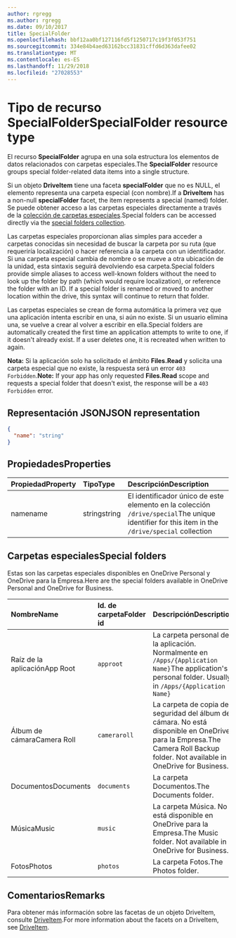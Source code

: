 ```yaml
---
author: rgregg
ms.author: rgregg
ms.date: 09/10/2017
title: SpecialFolder
ms.openlocfilehash: bbf12aa0bf127116fd5f1250717c19f3f053f751
ms.sourcegitcommit: 334e84b4aed63162bcc31831cffd6d363dafee02
ms.translationtype: MT
ms.contentlocale: es-ES
ms.lasthandoff: 11/29/2018
ms.locfileid: "27028553"
---
```

# <a name="specialfolder-resource-type"></a><span data-ttu-id="a5a9e-102">Tipo de recurso SpecialFolder</span><span class="sxs-lookup"><span data-stu-id="a5a9e-102">SpecialFolder resource type</span></span>

<span data-ttu-id="a5a9e-103">El recurso **SpecialFolder** agrupa en una sola estructura los elementos de datos relacionados con carpetas especiales.</span><span class="sxs-lookup"><span data-stu-id="a5a9e-103">The **SpecialFolder** resource groups special folder-related data items into a single structure.</span></span>

<span data-ttu-id="a5a9e-104">Si un objeto **DriveItem** tiene una faceta **specialFolder** que no es NULL, el elemento representa una carpeta especial (con nombre).</span><span class="sxs-lookup"><span data-stu-id="a5a9e-104">If a **DriveItem** has a non-null **specialFolder** facet, the item represents a special (named) folder.</span></span>
<span data-ttu-id="a5a9e-105">Se puede obtener acceso a las carpetas especiales directamente a través de la [colección de carpetas especiales](../api/drive-get-specialfolder.md).</span><span class="sxs-lookup"><span data-stu-id="a5a9e-105">Special folders can be accessed directly via the [special folders collection](../api/drive-get-specialfolder.md).</span></span>

<span data-ttu-id="a5a9e-p102">Las carpetas especiales proporcionan alias simples para acceder a carpetas conocidas sin necesidad de buscar la carpeta por su ruta (que requeriría localización) o hacer referencia a la carpeta con un identificador. Si una carpeta especial cambia de nombre o se mueve a otra ubicación de la unidad, esta sintaxis seguirá devolviendo esa carpeta.</span><span class="sxs-lookup"><span data-stu-id="a5a9e-p102">Special folders provide simple aliases to access well-known folders without the need to look up the folder by path (which would require localization), or reference the folder with an ID. If a special folder is renamed or moved to another location within the drive, this syntax will continue to return that folder.</span></span>

<span data-ttu-id="a5a9e-p103">Las carpetas especiales se crean de forma automática la primera vez que una aplicación intenta escribir en una, si aún no existe. Si un usuario elimina una, se vuelve a crear al volver a escribir en ella.</span><span class="sxs-lookup"><span data-stu-id="a5a9e-p103">Special folders are automatically created the first time an application attempts to write to one, if it doesn't already exist. If a user deletes one, it is recreated when written to again.</span></span>

<span data-ttu-id="a5a9e-110">**Nota:** Si la aplicación solo ha solicitado el ámbito **Files.Read** y solicita una carpeta especial que no existe, la respuesta será un error `403 Forbidden`.</span><span class="sxs-lookup"><span data-stu-id="a5a9e-110">**Note:** If your app has only requested **Files.Read** scope and requests a special folder that doesn't exist, the response will be a `403 Forbidden` error.</span></span>

## <a name="json-representation"></a><span data-ttu-id="a5a9e-111">Representación JSON</span><span class="sxs-lookup"><span data-stu-id="a5a9e-111">JSON representation</span></span>

<!-- {
  "blockType": "resource",
  "optionalProperties": [

  ],
  "@odata.type": "microsoft.graph.specialFolder"
}-->
```json
{
  "name": "string"
}
```

## <a name="properties"></a><span data-ttu-id="a5a9e-112">Propiedades</span><span class="sxs-lookup"><span data-stu-id="a5a9e-112">Properties</span></span>

| <span data-ttu-id="a5a9e-113">Propiedad</span><span class="sxs-lookup"><span data-stu-id="a5a9e-113">Property</span></span>  | <span data-ttu-id="a5a9e-114">Tipo</span><span class="sxs-lookup"><span data-stu-id="a5a9e-114">Type</span></span>   | <span data-ttu-id="a5a9e-115">Descripción</span><span class="sxs-lookup"><span data-stu-id="a5a9e-115">Description</span></span>                                                            |
|:----------|:-------|:-----------------------------------------------------------------------|
| <span data-ttu-id="a5a9e-116">name</span><span class="sxs-lookup"><span data-stu-id="a5a9e-116">name</span></span>      | <span data-ttu-id="a5a9e-117">string</span><span class="sxs-lookup"><span data-stu-id="a5a9e-117">string</span></span> | <span data-ttu-id="a5a9e-118">El identificador único de este elemento en la colección `/drive/special`</span><span class="sxs-lookup"><span data-stu-id="a5a9e-118">The unique identifier for this item in the `/drive/special` collection</span></span> |

## <a name="special-folders"></a><span data-ttu-id="a5a9e-119">Carpetas especiales</span><span class="sxs-lookup"><span data-stu-id="a5a9e-119">Special folders</span></span>

<span data-ttu-id="a5a9e-120">Estas son las carpetas especiales disponibles en OneDrive Personal y OneDrive para la Empresa.</span><span class="sxs-lookup"><span data-stu-id="a5a9e-120">Here are the special folders available in OneDrive Personal and OneDrive for Business.</span></span>

| <span data-ttu-id="a5a9e-121">Nombre</span><span class="sxs-lookup"><span data-stu-id="a5a9e-121">Name</span></span>        | <span data-ttu-id="a5a9e-122">Id. de carpeta</span><span class="sxs-lookup"><span data-stu-id="a5a9e-122">Folder id</span></span>    | <span data-ttu-id="a5a9e-123">Descripción</span><span class="sxs-lookup"><span data-stu-id="a5a9e-123">Description</span></span>                                                              |
|:------------|:-------------|:-------------------------------------------------------------------------|
| <span data-ttu-id="a5a9e-124">Raíz de la aplicación</span><span class="sxs-lookup"><span data-stu-id="a5a9e-124">App Root</span></span>    | `approot`    | <span data-ttu-id="a5a9e-p104">La carpeta personal de la aplicación. Normalmente en `/Apps/{Application Name}`</span><span class="sxs-lookup"><span data-stu-id="a5a9e-p104">The application's personal folder. Usually in `/Apps/{Application Name}`</span></span> |
| <span data-ttu-id="a5a9e-127">Álbum de cámara</span><span class="sxs-lookup"><span data-stu-id="a5a9e-127">Camera Roll</span></span> | `cameraroll` | <span data-ttu-id="a5a9e-p105">La carpeta de copia de seguridad del álbum de cámara. No está disponible en OneDrive para la Empresa.</span><span class="sxs-lookup"><span data-stu-id="a5a9e-p105">The Camera Roll Backup folder. Not available in OneDrive for Business.</span></span>   |
| <span data-ttu-id="a5a9e-130">Documentos</span><span class="sxs-lookup"><span data-stu-id="a5a9e-130">Documents</span></span>   | `documents`  | <span data-ttu-id="a5a9e-131">La carpeta Documentos.</span><span class="sxs-lookup"><span data-stu-id="a5a9e-131">The Documents folder.</span></span>                                                    |
| <span data-ttu-id="a5a9e-132">Música</span><span class="sxs-lookup"><span data-stu-id="a5a9e-132">Music</span></span>       | `music`      | <span data-ttu-id="a5a9e-p106">La carpeta Música. No está disponible en OneDrive para la Empresa.</span><span class="sxs-lookup"><span data-stu-id="a5a9e-p106">The Music folder. Not available in OneDrive for Business.</span></span>                |
| <span data-ttu-id="a5a9e-135">Fotos</span><span class="sxs-lookup"><span data-stu-id="a5a9e-135">Photos</span></span>      | `photos`     | <span data-ttu-id="a5a9e-136">La carpeta Fotos.</span><span class="sxs-lookup"><span data-stu-id="a5a9e-136">The Photos folder.</span></span>                                                       |

## <a name="remarks"></a><span data-ttu-id="a5a9e-137">Comentarios</span><span class="sxs-lookup"><span data-stu-id="a5a9e-137">Remarks</span></span> 

<span data-ttu-id="a5a9e-138">Para obtener más información sobre las facetas de un objeto DriveItem, consulte [DriveItem](driveitem.md).</span><span class="sxs-lookup"><span data-stu-id="a5a9e-138">For more information about the facets on a DriveItem, see [DriveItem](driveitem.md).</span></span>

<!-- {
  "type": "#page.annotation",
  "description": "The SpecialFolder facet provides information about folders accessible as special folders.",
  "keywords": "special folder,item,facet",
  "section": "documentation",
  "tocPath": "Facets/SpecialFolder"
} -->
